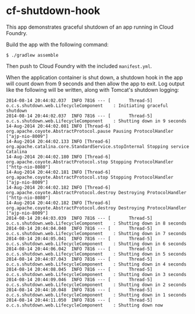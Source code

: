cf-shutdown-hook
================

This app demonstrates graceful shutdown of an app running in Cloud Foundry. 

Build the app with the following command: 

~~~
$ ./gradlew assemble
~~~

Then push to Cloud Foundry with the included `manifest.yml`. 

When the application container is shut down, a shutdown hook in the app will count down from 9 seconds and then allow the app to exit. Log output like the following will be written, along with Tomcat's shutdown logging:

~~~
2014-08-14 20:44:02.037  INFO 7816 --- [       Thread-5] o.c.s.shutdown.web.LifecycleComponent    : Initiating graceful shutdown
2014-08-14 20:44:02.037  INFO 7816 --- [       Thread-5] o.c.s.shutdown.web.LifecycleComponent    : Shutting down in 9 seconds
14-Aug-2014 20:44:02.081 INFO [Thread-6] org.apache.coyote.AbstractProtocol.pause Pausing ProtocolHandler ["ajp-nio-8009"]
14-Aug-2014 20:44:02.133 INFO [Thread-6] org.apache.catalina.core.StandardService.stopInternal Stopping service Catalina
14-Aug-2014 20:44:02.180 INFO [Thread-6] org.apache.coyote.AbstractProtocol.stop Stopping ProtocolHandler ["http-nio-8080"]
14-Aug-2014 20:44:02.181 INFO [Thread-6] org.apache.coyote.AbstractProtocol.stop Stopping ProtocolHandler ["ajp-nio-8009"]
14-Aug-2014 20:44:02.182 INFO [Thread-6] org.apache.coyote.AbstractProtocol.destroy Destroying ProtocolHandler ["http-nio-8080"]
14-Aug-2014 20:44:02.182 INFO [Thread-6] org.apache.coyote.AbstractProtocol.destroy Destroying ProtocolHandler ["ajp-nio-8009"]
2014-08-14 20:44:03.039  INFO 7816 --- [       Thread-5] o.c.s.shutdown.web.LifecycleComponent    : Shutting down in 8 seconds
2014-08-14 20:44:04.040  INFO 7816 --- [       Thread-5] o.c.s.shutdown.web.LifecycleComponent    : Shutting down in 7 seconds
2014-08-14 20:44:05.041  INFO 7816 --- [       Thread-5] o.c.s.shutdown.web.LifecycleComponent    : Shutting down in 6 seconds
2014-08-14 20:44:06.042  INFO 7816 --- [       Thread-5] o.c.s.shutdown.web.LifecycleComponent    : Shutting down in 5 seconds
2014-08-14 20:44:07.043  INFO 7816 --- [       Thread-5] o.c.s.shutdown.web.LifecycleComponent    : Shutting down in 4 seconds
2014-08-14 20:44:08.045  INFO 7816 --- [       Thread-5] o.c.s.shutdown.web.LifecycleComponent    : Shutting down in 3 seconds
2014-08-14 20:44:09.046  INFO 7816 --- [       Thread-5] o.c.s.shutdown.web.LifecycleComponent    : Shutting down in 2 seconds
2014-08-14 20:44:10.048  INFO 7816 --- [       Thread-5] o.c.s.shutdown.web.LifecycleComponent    : Shutting down in 1 seconds
2014-08-14 20:44:11.050  INFO 7816 --- [       Thread-5] o.c.s.shutdown.web.LifecycleComponent    : Shutting down now
~~~
